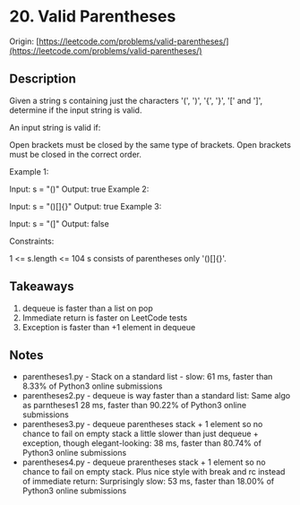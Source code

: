 # 20. Valid Parentheses
Origin: [https://leetcode.com/problems/valid-parentheses/](https://leetcode.com/problems/valid-parentheses/)

## Description
Given a string s containing just the characters '(', ')', '{', '}', '[' and ']', determine if the input string is valid.

An input string is valid if:

Open brackets must be closed by the same type of brackets.
Open brackets must be closed in the correct order.
 

Example 1:

Input: s = "()"
Output: true
Example 2:

Input: s = "()[]{}"
Output: true
Example 3:

Input: s = "(]"
Output: false
 

Constraints:

1 <= s.length <= 104
s consists of parentheses only '()[]{}'.

## Takeaways
1. dequeue is faster than a list on pop
2. Immediate return is faster on LeetCode tests
3. Exception is faster than +1 element in dequeue

## Notes
* parentheses1.py - Stack on a standard list - slow: 61 ms, faster than 8.33% of Python3 online submissions
* parentheses2.py - dequeue is way faster than a standard list: Same algo as parntheses1 28 ms, faster than 90.22% of Python3 online submissions 
* parentheses3.py - dequeue parentheses stack + 1 element so no chance to fail on empty stack a little slower than just dequeue + exception, though elegant-looking:
                  	38 ms, faster than 80.74% of Python3 online submissions
* parentheses4.py - dequeue prarentheses stack + 1 element so no chance to fail on empty stack.
                    Plus nice style with break and rc instead of immediate return:
                    Surprisingly slow: 53 ms, faster than 18.00% of Python3 online submissions
